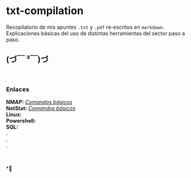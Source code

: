 # txt-compilation
Recopilatorio de mis apuntes `.txt` y `.pdf` re-escritos en `markdown`.  
Explicaciones básicas del uso de distintas herramientas del sector paso a paso.

## (づ￣ ³￣)づ
<br />

### Enlaces
__NMAP:__ [*Comandos básicos*](/docs/nmap.md)  
__NetStat:__ [*Comandos básicos*](/docs/netstat.md)  
__Linux:__  
__Powershell:__  
__SQL:__  
.  
.  
.  
  
  
<br />

*👋 
